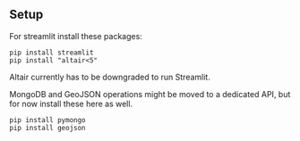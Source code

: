 ## Setup
For streamlit install these packages:
```shell
pip install streamlit
pip install "altair<5"
```

Altair currently has to be downgraded to run Streamlit.

MongoDB and GeoJSON operations might be moved to a dedicated API, but for now install these here as well.


```shell
pip install pymongo
pip install geojson
```
